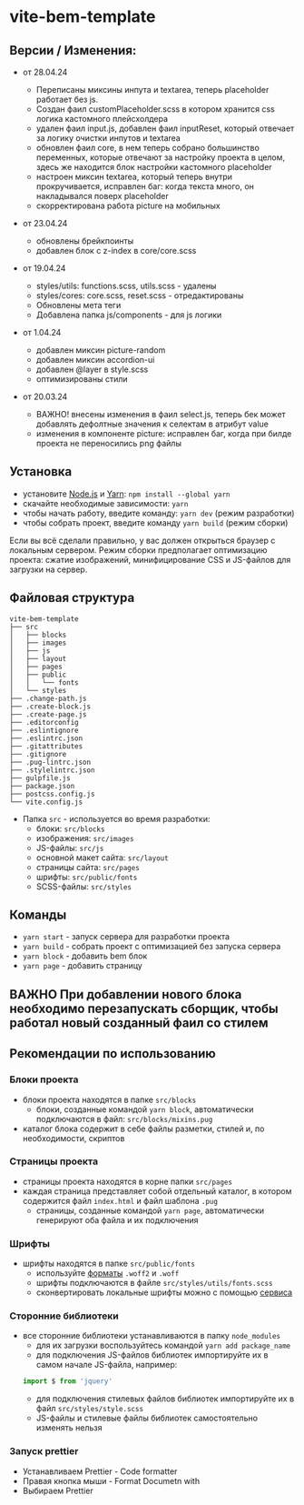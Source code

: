 # vite-bem-template

## Версии / Изменения:
* от 28.04.24
  * Переписаны миксины инпута и textarea, теперь placeholder работает без js.
  * Создан фаил customPlaceholder.scss в котором хранится css логика кастомного плейсхолдера
  * удален фаил input.js, добавлен фаил inputReset, который отвечает за логику очистки инпутов и textarea
  * обновлен фаил core, в нем теперь собрано большинство переменных, которые отвечают за настройку проекта в целом, здесь же находится блок настройки кастомного placeholder
  * настроен миксин textarea, который теперь внутри прокручивается, исправлен баг: когда текста много, он накладывался поверх placeholder
  * скорректирована работа picture на мобильных

* от 23.04.24
  * обновлены брейкпоинты
  * добавлен блок с z-index в core/core.scss
* от 19.04.24
  * styles/utils: functions.scss, utils.scss - удалены
  * styles/cores: core.scss, reset.scss - отредактированы
  * Обновлены мета теги
  * Добавлена папка js/components - для js логики
* от 1.04.24
  * добавлен миксин picture-random
  * добавлен миксин accordion-ui
  * добавлен @layer в style.scss
  * оптимизированы стили 
* от 20.03.24
  * ВАЖНО! внесены изменения в фаил select.js, теперь бек может добавлять дефолтные значения к селектам в атрибут value
  * изменения в компоненте picture: исправлен баг, когда при билде проекта не переносились png файлы


## Установка
* установите [Node.js](https://nodejs.org/en/) и [Yarn](https://yarnpkg.com/en/docs/install): ```npm install --global yarn```
* скачайте необходимые зависимости: ```yarn```
* чтобы начать работу, введите команду: ```yarn dev``` (режим разработки)
* чтобы собрать проект, введите команду ```yarn build``` (режим сборки)

Если вы всё сделали правильно, у вас должен открыться браузер с локальным сервером.
Режим сборки предполагает оптимизацию проекта: сжатие изображений, минифицирование CSS и JS-файлов для загрузки на сервер.



## Файловая структура

```
vite-bem-template
├── src
│   ├── blocks
│   ├── images
│   ├── js
│   ├── layout
│   ├── pages
│   ├── public
│   │   └── fonts
│   └── styles
├── .change-path.js
├── .create-block.js
├── .create-page.js
├── .editorconfig
├── .eslintignore
├── .eslintrc.json
├── .gitattributes
├── .gitignore
├── .pug-lintrc.json
├── .stylelintrc.json
├── gulpfile.js
├── package.json
├── postcss.config.js
└── vite.config.js
```

* Папка ```src``` - используется во время разработки:
    * блоки: ```src/blocks```
    * изображения: ```src/images```
    * JS-файлы: ```src/js```
    * основной макет сайта: ```src/layout```
    * страницы сайта: ```src/pages```
    * шрифты: ```src/public/fonts```
    * SCSS-файлы: ```src/styles```

## Команды
* ```yarn start``` - запуск сервера для разработки проекта
* ```yarn build``` - собрать проект с оптимизацией без запуска сервера
* ```yarn block``` - добавить bem блок
* ```yarn page``` - добавить страницу

## ВАЖНО При добавлении нового блока необходимо перезапускать сборщик, чтобы работал новый созданный фаил со стилем  


## Рекомендации по использованию
### Блоки проекта
* блоки проекта находятся в папке ```src/blocks```
  * блоки, созданные командой ```yarn block```, автоматически подключаются в файл: ```src/blocks/mixins.pug```
* каталог блока содержит в себе файлы разметки, стилей и, по необходимости, скриптов

### Страницы проекта
* страницы проекта находятся в корне папки ```src/pages```
* каждая страница представляет собой отдельный каталог, в котором содержится файл ```index.html``` и файл шаблона ```.pug```
  * страницы, созданные командой ```yarn page```, автоматически генерируют оба файла и их подключения


### Шрифты
* шрифты находятся в папке ```src/public/fonts```
    * используйте [форматы](https://caniuse.com/#search=woff) ```.woff2``` и ```.woff```
    * шрифты подключаются в файле ```src/styles/utils/fonts.scss```
    * сконвертировать локальные шрифты можно с помощью [сервиса](https://transfonter.org/)

### Сторонние библиотеки
* все сторонние библиотеки устанавливаются в папку ```node_modules```
    * для их загрузки воспользуйтеcь командой ```yarn add package_name```
    * для подключения JS-файлов библиотек импортируйте их в самом начале JS-файла, например:
    ```javascript
    import $ from 'jquery'
    ```
    * для подключения стилевых файлов библиотек импортируйте их в файл ```src/styles/style.scss```
    * JS-файлы и стилевые файлы библиотек самостоятельно изменять нельзя

### Запуск prettier 
* Устанавливаем Prettier - Code formatter
* Правая кнопка мыши - Format Documetn with
* Выбираем Prettier